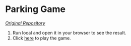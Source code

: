 # Parking Game

_[Original Repository](https://github.com/N0madical/AceableDrivingSim)_

1. Run local and open it in your browser to see the result.
2. Click [here](https://avresearchlab.github.io/ParkingGame/) to play the game.
